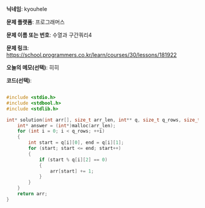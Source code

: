 **닉네임**: kyouhele

**문제 플랫폼**: 프로그래머스

**문제 이름 또는 번호**: 수열과 구간쿼리4

**문제 링크**: https://school.programmers.co.kr/learn/courses/30/lessons/181922

**오늘의 메모(선택)**: 히히

**코드(선택)**:

```C

#include <stdio.h>
#include <stdbool.h>
#include <stdlib.h>

int* solution(int arr[], size_t arr_len, int** q, size_t q_rows, size_t q_cols) {
    int* answer = (int*)malloc(arr_len);
    for (int i = 0; i < q_rows; ++i)
    {
        int start = q[i][0], end = q[i][1];
        for (start; start <= end; start++)
        {
            if (start % q[i][2] == 0)
            {
                arr[start] += 1;
            }
        }
    }
    return arr;
}
```
